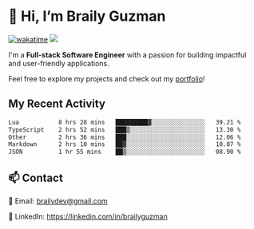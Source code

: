 # 👋 Hi, I’m Braily Guzman
[![wakatime](https://wakatime.com/badge/user/78b9a827-5162-4c58-9330-4ea970cf6de4.svg)](https://wakatime.com/@78b9a827-5162-4c58-9330-4ea970cf6de4)
![](https://komarev.com/ghpvc/?username=brailyguzman)

I'm a **Full-stack Software Engineer** with a passion for building impactful and user-friendly applications.

Feel free to explore my projects and check out my [portfolio](https://braily.dev)!


## My Recent Activity
<!--START_SECTION:waka-->

```txt
Lua           8 hrs 28 mins   █████████▓░░░░░░░░░░░░░░░   39.21 %
TypeScript    2 hrs 52 mins   ███▒░░░░░░░░░░░░░░░░░░░░░   13.30 %
Other         2 hrs 36 mins   ███░░░░░░░░░░░░░░░░░░░░░░   12.06 %
Markdown      2 hrs 10 mins   ██▓░░░░░░░░░░░░░░░░░░░░░░   10.07 %
JSON          1 hr 55 mins    ██▒░░░░░░░░░░░░░░░░░░░░░░   08.90 %
```

<!--END_SECTION:waka-->

## 📫 Contact
📧 Email: brailydev@gmail.com

🔗 LinkedIn: https://linkedin.com/in/brailyguzman

